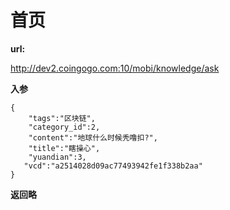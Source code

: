 # 首页 #

**url:**

http://dev2.coingogo.com:10/mobi/knowledge/ask

**入参**

	{
		"tags":"区块链",
		"category_id":2,
		"content":"地球什么时候秃噜扣?",
		"title":"瞎操心",
		"yuandian":3,
       "vcd":"a2514028d09ac77493942fe1f338b2aa"
	}

**返回略**